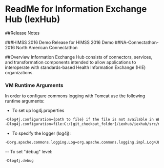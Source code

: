# ReadMe for Information Exchange Hub (IexHub)



##Release Notes

###HIMSS 2016 Demo
 Release for HIMSS 2016 Demo
##NA-Connectathon-2016 
North American Connectathon

##Overview
Information Exchange Hub consists of connectors, services, and transformation components intended to allow applications to interoperate with standards-based Health Information Exchange (HIE) organizations.

### VM Runtime Arguments

In order to configure commons logging with Tomcat use the following runtime arguments:

- To set up log4j.properties
```sh
-Dlog4j.configuration={path to file} if the file is not available in WEB-INF/classes
-Dlog4j.configuration=file:C:/[git_checkout_folder]/iexhub/iexhub/src/main/esourceslog4j.properties if the properties file is elsewhere on the filesystem
```
- To specify the logger (log4j):
```sh
-Dorg.apache.commons.logging.Log=org.apache.commons.logging.impl.Log4JLogger 
```
-- To set "debug" level: 
```sh
-Dlog4j.debug
```
